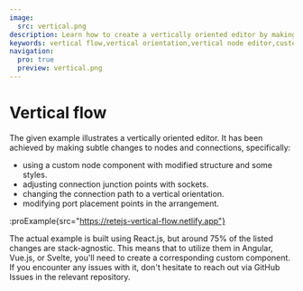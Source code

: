 ```yaml
---
image:
  src: vertical.png
description: Learn how to create a vertically oriented editor by making subtle changes to nodes and connections, including using a custom node component, adjusting connection junction points, changing the connection path, and modifying port placement points
keywords: vertical flow,vertical orientation,vertical node editor,custom nodes
navigation:
  pro: true
  preview: vertical.png
---
```


# Vertical flow

The given example illustrates a vertically oriented editor. It has been achieved by making subtle changes to nodes and connections, specifically:

- using a custom node component with modified structure and some styles.
- adjusting connection junction points with sockets.
- changing the connection path to a vertical orientation.
- modifying port placement points in the arrangement.

:proExample{src="https://retejs-vertical-flow.netlify.app"}

The actual example is built using React.js, but around 75% of the listed changes are stack-agnostic. This means that to utilize them in Angular, Vue.js, or Svelte, you'll need to create a corresponding custom component. If you encounter any issues with it, don't hesitate to reach out via GitHub Issues in the relevant repository.
